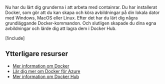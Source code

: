 Nu har du lärt dig grunderna i att arbeta med containrar. Du har installerat Docker, som gör att du kan skapa och köra avbildningar på din lokala dator med Windows, MacOS eller Linux. Efter det har du lärt dig några grundläggande Docker-kommandon. Och slutligen skapade du dina egna avbildningar och lärde dig att lagra dem i Docker Hub.

<!-- Cleanup sandbox -->
[!include[](../../../includes/azure-sandbox-cleanup.md)]

## <a name="additional-resources"></a>Ytterligare resurser

- [Mer information om Docker](https://www.docker.com/)
- [Lär dig mer om Docker för Azure](https://docs.docker.com/docker-for-azure/)
- [Mer information om Docker Hub](https://hub.docker.com/)